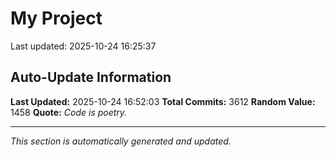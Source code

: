 # My Project


Last updated: 2025-10-24 16:25:37



































































































































































































































































































































































































































































































































































































































































































































































































































































































































































































































































































































































































































































































































































































































































































































































































































































































































































































































































































































































































































































































































































































































































































































































































































































































































































































































































































































































































































































































































































































































































































































































































































































































































































































































































































































































































































































































































































































































































































































































































































































































































































## Auto-Update Information

**Last Updated:** 2025-10-24 16:52:03
**Total Commits:** 3612
**Random Value:** 1458
**Quote:** _Code is poetry._

---
_This section is automatically generated and updated._